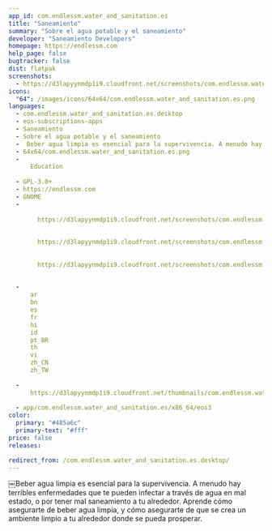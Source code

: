 ```yaml
---
app_id: com.endlessm.water_and_sanitation.es
title: "Saneamiento"
summary: "Sobre el agua potable y el saneamiento"
developer: "Saneamiento Developers"
homepage: https://endlessm.com
help_page: false
bugtracker: false
dist: flatpak
screenshots:
  - https://d3lapyynmdp1i9.cloudfront.net/screenshots/com.endlessm.water_and_sanitation.es/C/com.endlessm.water_and_sanitation.es-screenshot1.jpg
icons:
  "64": /images/icons/64x64/com.endlessm.water_and_sanitation.es.png
languages:
  - com.endlessm.water_and_sanitation.es.desktop
  - eos-subscriptions-apps
  - Saneamiento
  - Sobre el agua potable y el saneamiento
  - ￼Beber agua limpia es esencial para la supervivencia. A menudo hay terribles enfermedades que te pueden infectar a través de agua en mal estado, o por tener mal saneamiento a tu alrededor. Aprende cómo asegurarte de beber agua limpia, y cómo asegurarte de que se crea un ambiente limpio a tu alrededor donde se pueda prosperar.
  - 64x64/com.endlessm.water_and_sanitation.es.png
  - 
      Education
    
  - GPL-3.0+
  - https://endlessm.com
  - GNOME
  - 
      
        https://d3lapyynmdp1i9.cloudfront.net/screenshots/com.endlessm.water_and_sanitation.es/C/com.endlessm.water_and_sanitation.es-screenshot1.jpg
      
      
        https://d3lapyynmdp1i9.cloudfront.net/screenshots/com.endlessm.water_and_sanitation.es/C/com.endlessm.water_and_sanitation.es-screenshot2.jpg
      
      
        https://d3lapyynmdp1i9.cloudfront.net/screenshots/com.endlessm.water_and_sanitation.es/C/com.endlessm.water_and_sanitation.es-screenshot3.jpg
      
    
  - 
      ar
      bn
      es
      fr
      hi
      id
      pt_BR
      th
      vi
      zh_CN
      zh_TW
    
  - 
      https://d3lapyynmdp1i9.cloudfront.net/thumbnails/com.endlessm.water_and_sanitation.es/com.endlessm.water_and_sanitation.es-thumb.jpg
    
  - app/com.endlessm.water_and_sanitation.es/x86_64/eos3
color:
  primary: "#485a6c"
  primary-text: "#fff"
price: false
releases:

redirect_from: /com.endlessm.water_and_sanitation.es.desktop/
---
```


<p>￼Beber agua limpia es esencial para la supervivencia. A menudo hay terribles enfermedades que te pueden infectar a través de agua en mal estado, o por tener mal saneamiento a tu alrededor. Aprende cómo asegurarte de beber agua limpia, y cómo asegurarte de que se crea un ambiente limpio a tu alrededor donde se pueda prosperar.</p>